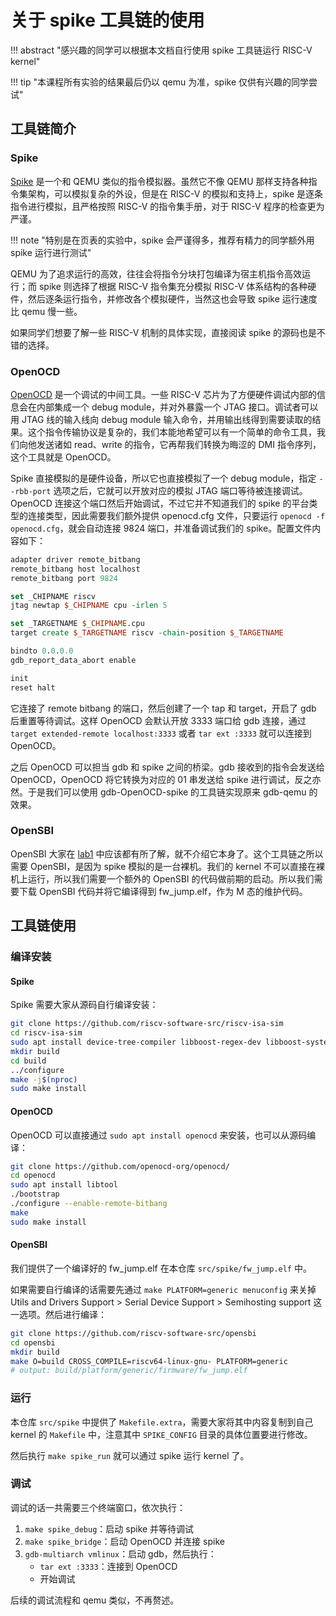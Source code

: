 # 关于 spike 工具链的使用

!!! abstract "感兴趣的同学可以根据本文档自行使用 spike 工具链运行 RISC-V kernel"

!!! tip "本课程所有实验的结果最后仍以 qemu 为准，spike 仅供有兴趣的同学尝试"


## 工具链简介

### Spike

[Spike](https://github.com/riscv-software-src/riscv-isa-sim/) 是一个和 QEMU 类似的指令模拟器。虽然它不像 QEMU 那样支持各种指令集架构，可以模拟复杂的外设，但是在 RISC-V 的模拟和支持上，spike 是逐条指令进行模拟，且严格按照 RISC-V 的指令集手册，对于 RISC-V 程序的检查更为严谨。

!!! note "特别是在页表的实验中，spike 会严谨得多，推荐有精力的同学额外用 spike 运行进行测试"

QEMU 为了追求运行的高效，往往会将指令分块打包编译为宿主机指令高效运行；而 spike 则选择了根据 RISC-V 指令集充分模拟 RISC-V 体系结构的各种硬件，然后逐条运行指令，并修改各个模拟硬件，当然这也会导致 spike 运行速度比 qemu 慢一些。

如果同学们想要了解一些 RISC-V 机制的具体实现，直接阅读 spike 的源码也是不错的选择。

### OpenOCD

[OpenOCD](https://github.com/openocd-org/openocd/) 是一个调试的中间工具。一些 RISC-V 芯片为了方便硬件调试内部的信息会在内部集成一个 debug module，并对外暴露一个 JTAG 接口。调试者可以用 JTAG 线的输入线向 debug module 输入命令，并用输出线得到需要读取的结果。这个指令传输协议是复杂的，我们本能地希望可以有一个简单的命令工具，我们向他发送诸如 read、write 的指令，它再帮我们转换为晦涩的 DMI 指令序列，这个工具就是 OpenOCD。

Spike 直接模拟的是硬件设备，所以它也直接模拟了一个 debug module，指定 `--rbb-port` 选项之后，它就可以开放对应的模拟 JTAG 端口等待被连接调试。OpenOCD 连接这个端口然后开始调试，不过它并不知道我们的 spike 的平台类型的连接类型，因此需要我们额外提供 openocd.cfg 文件，只要运行 `openocd -f openocd.cfg`，就会自动连接 9824 端口，并准备调试我们的 spike。配置文件内容如下：

```tcl
adapter driver remote_bitbang
remote_bitbang host localhost
remote_bitbang port 9824

set _CHIPNAME riscv
jtag newtap $_CHIPNAME cpu -irlen 5 

set _TARGETNAME $_CHIPNAME.cpu
target create $_TARGETNAME riscv -chain-position $_TARGETNAME

bindto 0.0.0.0
gdb_report_data_abort enable

init
reset halt
```

它连接了 remote bitbang 的端口，然后创建了一个 tap 和 target，开启了 gdb 后重置等待调试。这样 OpenOCD 会默认开放 3333 端口给 gdb 连接，通过 `target extended-remote localhost:3333` 或者 `tar ext :3333` 就可以连接到 OpenOCD。

之后 OpenOCD 可以担当 gdb 和 spike 之间的桥梁。gdb 接收到的指令会发送给 OpenOCD，OpenOCD 将它转换为对应的 01 串发送给 spike 进行调试，反之亦然。于是我们可以使用 gdb-OpenOCD-spike 的工具链实现原来 gdb-qemu 的效果。

### OpenSBI

OpenSBI 大家在 [lab1](lab1.md) 中应该都有所了解，就不介绍它本身了。这个工具链之所以需要 OpenSBI，是因为 spike 模拟的是一台裸机。我们的 kernel 不可以直接在裸机上运行，所以我们需要一个额外的 OpenSBI 的代码做前期的启动。所以我们需要下载 OpenSBI 代码并将它编译得到 fw_jump.elf，作为 M 态的维护代码。

## 工具链使用

### 编译安装
#### Spike

Spike 需要大家从源码自行编译安装：

```bash
git clone https://github.com/riscv-software-src/riscv-isa-sim
cd riscv-isa-sim
sudo apt install device-tree-compiler libboost-regex-dev libboost-system-dev
mkdir build
cd build
../configure
make -j$(nproc)
sudo make install
```

#### OpenOCD

OpenOCD 可以直接通过 `sudo apt install openocd` 来安装，也可以从源码编译：

```bash
git clone https://github.com/openocd-org/openocd/
cd openocd
sudo apt install libtool
./bootstrap
./configure --enable-remote-bitbang
make
sudo make install
```

#### OpenSBI

我们提供了一个编译好的 fw_jump.elf 在本仓库 `src/spike/fw_jump.elf` 中。

如果需要自行编译的话需要先通过 `make PLATFORM=generic menuconfig` 来关掉 Utils and Drivers Support > Serial Device Support > Semihosting support 这一选项。然后进行编译：

```bash
git clone https://github.com/riscv-software-src/opensbi
cd opensbi
mkdir build
make O=build CROSS_COMPILE=riscv64-linux-gnu- PLATFORM=generic
# output: build/platform/generic/firmware/fw_jump.elf
```

### 运行

本仓库 `src/spike` 中提供了 `Makefile.extra`，需要大家将其中内容复制到自己 kernel 的 `Makefile` 中，注意其中 `SPIKE_CONFIG` 目录的具体位置要进行修改。

然后执行 `make spike_run` 就可以通过 spike 运行 kernel 了。

### 调试

调试的话一共需要三个终端窗口，依次执行：

1. `make spike_debug`：启动 spike 并等待调试
2. `make spike_bridge`：启动 OpenOCD 并连接 spike
3. `gdb-multiarch vmlinux`：启动 gdb，然后执行：
    - `tar ext :3333`：连接到 OpenOCD
    - 开始调试

后续的调试流程和 qemu 类似，不再赘述。